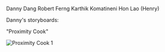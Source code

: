 Danny Dang
Robert Ferng
Karthik Komatineni
Hon Lao (Henry)



Danny's storyboards:

"Proximity Cook"

![Proximity Cook 1](/images/storyboards/DDstoryboard1-1.jpeg)